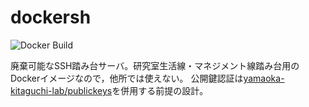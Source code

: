 # dockersh
![Docker Build](https://github.com/yamaoka-kitaguchi-lab/dockersh/workflows/Docker%20Build/badge.svg?branch=master)

廃棄可能なSSH踏み台サーバ。研究室生活線・マネジメント線踏み台用のDockerイメージなので，他所では使えない。
公開鍵認証は[yamaoka-kitaguchi-lab/publickeys](https://github.com/yamaoka-kitaguchi-lab/publickeys)を併用する前提の設計。
